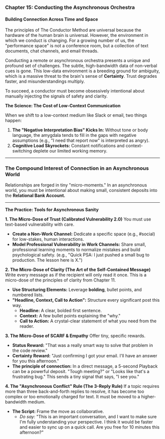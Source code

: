 ### **Chapter 15: Conducting the Asynchronous Orchestra**
#### Building Connection Across Time and Space

The principles of The Conductor Method are universal because the hardware of the human brain is universal. However, the environment in which we conduct is changing. For a growing number of us, the "performance space" is not a conference room, but a collection of text documents, chat channels, and email threads.

Conducting a remote or asynchronous orchestra presents a unique and profound set of challenges. The subtle, high-bandwidth data of non-verbal cues is gone. This low-data environment is a breeding ground for ambiguity, which is a massive threat to the brain's sense of **Certainty**. Trust degrades faster, and misunderstandings multiply.

To succeed, a conductor must become obsessively intentional about manually injecting the signals of safety and clarity.

**The Science: The Cost of Low-Context Communication**

When we shift to a low-context medium like Slack or email, two things happen:

1.  **The "Negative Interpretation Bias" Kicks In:** Without tone or body language, the amygdala tends to fill in the gaps with negative assumptions (e.g., "I need that report now" is interpreted as angry).
2.  **Cognitive Load Skyrockets:** Constant notifications and context-switching deplete our limited working memory.

---
### **The Compound Interest of Connection in an Asynchronous World**

Relationships are forged in tiny "micro-moments." In an asynchronous world, you must be intentional about making small, consistent deposits into the **Relational Bank Account.**

---

**The Practice: Tools for Asynchronous Sanity**

**1. The Micro-Dose of Trust (Calibrated Vulnerability 2.0)**
You must use text-based vulnerability with care.
*   **Create a Non-Work Channel:** Dedicate a specific space (e.g., #social) for low-stakes, human interactions.
*   **Model Professional Vulnerability in Work Channels:** Share small, professional learning moments to normalize mistakes and build psychological safety. (e.g., "Quick PSA: I just pushed a small bug to production. The lesson here is X.")

**2. The Micro-Dose of Clarity (The Art of the Self-Contained Message)**
Write every message as if the recipient will only read it once. This is a micro-dose of the principles of clarity from Chapter 11.
*   **Use Structuring Elements:** Leverage **bolding**, bullet points, and numbered lists.
*   **"Headline, Context, Call to Action":** Structure every significant post this way.
    *   **Headline:** A clear, bolded first sentence.
    *   **Context:** A few bullet points explaining the "why."
    *   **Call to Action:** A crystal-clear statement of what you need from the reader.

**3. The Micro-Dose of SCARF & Empathy**
Offer tiny, specific rewards.
*   **Status Reward:** "That was a really smart way to solve that problem in the code review."
*   **Certainty Reward:** "Just confirming I got your email. I'll have an answer for you this afternoon."
*   **The principle of connection:** In a direct message, a 5-second Playback can be a powerful deposit. "Tough meeting?" or "Looks like that's a frustrating bug." This sends a tiny signal that says, "I see you."

**4. The "Asynchronous Conflict" Rule (The 3-Reply Rule)**
If a topic requires more than three back-and-forth replies to resolve, it has become too complex or too emotionally charged for text. It must be moved to a higher-bandwidth medium.

*   **The Script:** Frame the move as collaborative.
    *   *Do say:* "This is an important conversation, and I want to make sure I'm fully understanding your perspective. I think it would be faster and easier to sync up on a quick call. Are you free for 10 minutes this afternoon?"
      